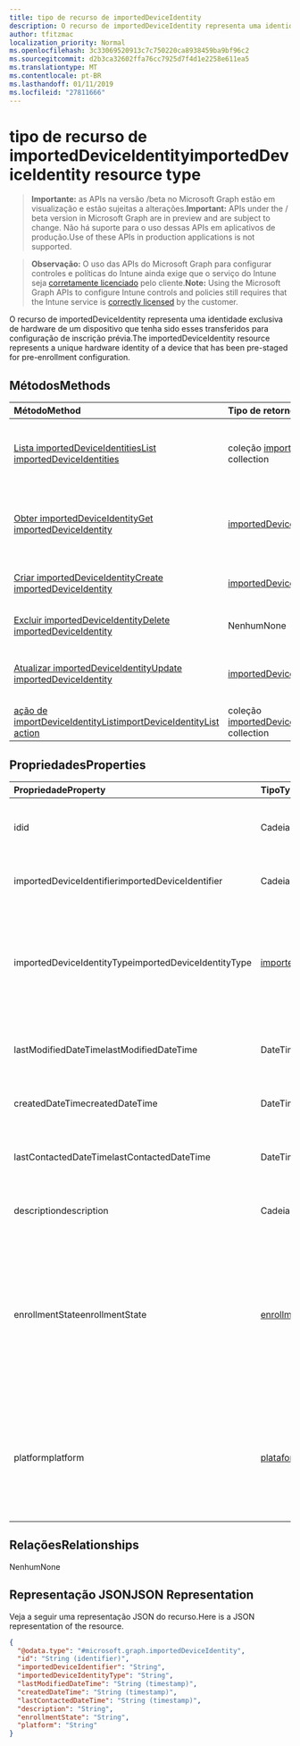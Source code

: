 ```yaml
---
title: tipo de recurso de importedDeviceIdentity
description: O recurso de importedDeviceIdentity representa uma identidade exclusiva de hardware de um dispositivo que tenha sido esses transferidos para configuração de inscrição prévia.
author: tfitzmac
localization_priority: Normal
ms.openlocfilehash: 3c33069520913c7c750220ca8938459ba9bf96c2
ms.sourcegitcommit: d2b3ca32602ffa76cc7925d7f4d1e2258e611ea5
ms.translationtype: MT
ms.contentlocale: pt-BR
ms.lasthandoff: 01/11/2019
ms.locfileid: "27811666"
---
```

# <a name="importeddeviceidentity-resource-type"></a><span data-ttu-id="0e7d8-103">tipo de recurso de importedDeviceIdentity</span><span class="sxs-lookup"><span data-stu-id="0e7d8-103">importedDeviceIdentity resource type</span></span>

> <span data-ttu-id="0e7d8-104">**Importante:** as APIs na versão /beta no Microsoft Graph estão em visualização e estão sujeitas a alterações.</span><span class="sxs-lookup"><span data-stu-id="0e7d8-104">**Important:** APIs under the / beta version in Microsoft Graph are in preview and are subject to change.</span></span> <span data-ttu-id="0e7d8-105">Não há suporte para o uso dessas APIs em aplicativos de produção.</span><span class="sxs-lookup"><span data-stu-id="0e7d8-105">Use of these APIs in production applications is not supported.</span></span>

> <span data-ttu-id="0e7d8-106">**Observação:** O uso das APIs do Microsoft Graph para configurar controles e políticas do Intune ainda exige que o serviço do Intune seja [corretamente licenciado](https://go.microsoft.com/fwlink/?linkid=839381) pelo cliente.</span><span class="sxs-lookup"><span data-stu-id="0e7d8-106">**Note:** Using the Microsoft Graph APIs to configure Intune controls and policies still requires that the Intune service is [correctly licensed](https://go.microsoft.com/fwlink/?linkid=839381) by the customer.</span></span>

<span data-ttu-id="0e7d8-107">O recurso de importedDeviceIdentity representa uma identidade exclusiva de hardware de um dispositivo que tenha sido esses transferidos para configuração de inscrição prévia.</span><span class="sxs-lookup"><span data-stu-id="0e7d8-107">The importedDeviceIdentity resource represents a unique hardware identity of a device that has been pre-staged for pre-enrollment configuration.</span></span>
## <a name="methods"></a><span data-ttu-id="0e7d8-108">Métodos</span><span class="sxs-lookup"><span data-stu-id="0e7d8-108">Methods</span></span>
|<span data-ttu-id="0e7d8-109">Método</span><span class="sxs-lookup"><span data-stu-id="0e7d8-109">Method</span></span>|<span data-ttu-id="0e7d8-110">Tipo de retorno</span><span class="sxs-lookup"><span data-stu-id="0e7d8-110">Return Type</span></span>|<span data-ttu-id="0e7d8-111">Descrição</span><span class="sxs-lookup"><span data-stu-id="0e7d8-111">Description</span></span>|
|:---|:---|:---|
|[<span data-ttu-id="0e7d8-112">Lista importedDeviceIdentities</span><span class="sxs-lookup"><span data-stu-id="0e7d8-112">List importedDeviceIdentities</span></span>](../api/intune-enrollment-importeddeviceidentity-list.md)|<span data-ttu-id="0e7d8-113">coleção [importedDeviceIdentity](../resources/intune-enrollment-importeddeviceidentity.md)</span><span class="sxs-lookup"><span data-stu-id="0e7d8-113">[importedDeviceIdentity](../resources/intune-enrollment-importeddeviceidentity.md) collection</span></span>|<span data-ttu-id="0e7d8-114">Lista as propriedades e os relacionamentos dos objetos [importedDeviceIdentity](../resources/intune-enrollment-importeddeviceidentity.md) .</span><span class="sxs-lookup"><span data-stu-id="0e7d8-114">List properties and relationships of the [importedDeviceIdentity](../resources/intune-enrollment-importeddeviceidentity.md) objects.</span></span>|
|[<span data-ttu-id="0e7d8-115">Obter importedDeviceIdentity</span><span class="sxs-lookup"><span data-stu-id="0e7d8-115">Get importedDeviceIdentity</span></span>](../api/intune-enrollment-importeddeviceidentity-get.md)|[<span data-ttu-id="0e7d8-116">importedDeviceIdentity</span><span class="sxs-lookup"><span data-stu-id="0e7d8-116">importedDeviceIdentity</span></span>](../resources/intune-enrollment-importeddeviceidentity.md)|<span data-ttu-id="0e7d8-117">Leia as propriedades e os relacionamentos do objeto [importedDeviceIdentity](../resources/intune-enrollment-importeddeviceidentity.md) .</span><span class="sxs-lookup"><span data-stu-id="0e7d8-117">Read properties and relationships of the [importedDeviceIdentity](../resources/intune-enrollment-importeddeviceidentity.md) object.</span></span>|
|[<span data-ttu-id="0e7d8-118">Criar importedDeviceIdentity</span><span class="sxs-lookup"><span data-stu-id="0e7d8-118">Create importedDeviceIdentity</span></span>](../api/intune-enrollment-importeddeviceidentity-create.md)|[<span data-ttu-id="0e7d8-119">importedDeviceIdentity</span><span class="sxs-lookup"><span data-stu-id="0e7d8-119">importedDeviceIdentity</span></span>](../resources/intune-enrollment-importeddeviceidentity.md)|<span data-ttu-id="0e7d8-120">Crie um novo objeto de [importedDeviceIdentity](../resources/intune-enrollment-importeddeviceidentity.md) .</span><span class="sxs-lookup"><span data-stu-id="0e7d8-120">Create a new [importedDeviceIdentity](../resources/intune-enrollment-importeddeviceidentity.md) object.</span></span>|
|[<span data-ttu-id="0e7d8-121">Excluir importedDeviceIdentity</span><span class="sxs-lookup"><span data-stu-id="0e7d8-121">Delete importedDeviceIdentity</span></span>](../api/intune-enrollment-importeddeviceidentity-delete.md)|<span data-ttu-id="0e7d8-122">Nenhum</span><span class="sxs-lookup"><span data-stu-id="0e7d8-122">None</span></span>|<span data-ttu-id="0e7d8-123">Exclui um [importedDeviceIdentity](../resources/intune-enrollment-importeddeviceidentity.md).</span><span class="sxs-lookup"><span data-stu-id="0e7d8-123">Deletes a [importedDeviceIdentity](../resources/intune-enrollment-importeddeviceidentity.md).</span></span>|
|[<span data-ttu-id="0e7d8-124">Atualizar importedDeviceIdentity</span><span class="sxs-lookup"><span data-stu-id="0e7d8-124">Update importedDeviceIdentity</span></span>](../api/intune-enrollment-importeddeviceidentity-update.md)|[<span data-ttu-id="0e7d8-125">importedDeviceIdentity</span><span class="sxs-lookup"><span data-stu-id="0e7d8-125">importedDeviceIdentity</span></span>](../resources/intune-enrollment-importeddeviceidentity.md)|<span data-ttu-id="0e7d8-126">Atualize as propriedades de um objeto [importedDeviceIdentity](../resources/intune-enrollment-importeddeviceidentity.md) .</span><span class="sxs-lookup"><span data-stu-id="0e7d8-126">Update the properties of a [importedDeviceIdentity](../resources/intune-enrollment-importeddeviceidentity.md) object.</span></span>|
|[<span data-ttu-id="0e7d8-127">ação de importDeviceIdentityList</span><span class="sxs-lookup"><span data-stu-id="0e7d8-127">importDeviceIdentityList action</span></span>](../api/intune-enrollment-importeddeviceidentity-importdeviceidentitylist.md)|<span data-ttu-id="0e7d8-128">coleção [importedDeviceIdentityResult](../resources/intune-enrollment-importeddeviceidentityresult.md)</span><span class="sxs-lookup"><span data-stu-id="0e7d8-128">[importedDeviceIdentityResult](../resources/intune-enrollment-importeddeviceidentityresult.md) collection</span></span>|<span data-ttu-id="0e7d8-129">Ainda não documentado</span><span class="sxs-lookup"><span data-stu-id="0e7d8-129">Not yet documented</span></span>|

## <a name="properties"></a><span data-ttu-id="0e7d8-130">Propriedades</span><span class="sxs-lookup"><span data-stu-id="0e7d8-130">Properties</span></span>
|<span data-ttu-id="0e7d8-131">Propriedade</span><span class="sxs-lookup"><span data-stu-id="0e7d8-131">Property</span></span>|<span data-ttu-id="0e7d8-132">Tipo</span><span class="sxs-lookup"><span data-stu-id="0e7d8-132">Type</span></span>|<span data-ttu-id="0e7d8-133">Descrição</span><span class="sxs-lookup"><span data-stu-id="0e7d8-133">Description</span></span>|
|:---|:---|:---|
|<span data-ttu-id="0e7d8-134">id</span><span class="sxs-lookup"><span data-stu-id="0e7d8-134">id</span></span>|<span data-ttu-id="0e7d8-135">Cadeia de caracteres</span><span class="sxs-lookup"><span data-stu-id="0e7d8-135">String</span></span>|<span data-ttu-id="0e7d8-136">ID da identidade do dispositivo importada</span><span class="sxs-lookup"><span data-stu-id="0e7d8-136">Id of the imported device identity</span></span>|
|<span data-ttu-id="0e7d8-137">importedDeviceIdentifier</span><span class="sxs-lookup"><span data-stu-id="0e7d8-137">importedDeviceIdentifier</span></span>|<span data-ttu-id="0e7d8-138">Cadeia de caracteres</span><span class="sxs-lookup"><span data-stu-id="0e7d8-138">String</span></span>|<span data-ttu-id="0e7d8-139">Identificador de dispositivo importada</span><span class="sxs-lookup"><span data-stu-id="0e7d8-139">Imported Device Identifier</span></span>|
|<span data-ttu-id="0e7d8-140">importedDeviceIdentityType</span><span class="sxs-lookup"><span data-stu-id="0e7d8-140">importedDeviceIdentityType</span></span>|[<span data-ttu-id="0e7d8-141">importedDeviceIdentityType</span><span class="sxs-lookup"><span data-stu-id="0e7d8-141">importedDeviceIdentityType</span></span>](../resources/intune-enrollment-importeddeviceidentitytype.md)|<span data-ttu-id="0e7d8-142">Tipo de identidade do dispositivo importada.</span><span class="sxs-lookup"><span data-stu-id="0e7d8-142">Type of Imported Device Identity.</span></span> <span data-ttu-id="0e7d8-143">Os valores possíveis são: `unknown`, `imei`, `serialNumber`.</span><span class="sxs-lookup"><span data-stu-id="0e7d8-143">Possible values are: `unknown`, `imei`, `serialNumber`.</span></span>|
|<span data-ttu-id="0e7d8-144">lastModifiedDateTime</span><span class="sxs-lookup"><span data-stu-id="0e7d8-144">lastModifiedDateTime</span></span>|<span data-ttu-id="0e7d8-145">DateTimeOffset</span><span class="sxs-lookup"><span data-stu-id="0e7d8-145">DateTimeOffset</span></span>|<span data-ttu-id="0e7d8-146">Última data e hora modificadas da descrição</span><span class="sxs-lookup"><span data-stu-id="0e7d8-146">Last Modified DateTime of the description</span></span>|
|<span data-ttu-id="0e7d8-147">createdDateTime</span><span class="sxs-lookup"><span data-stu-id="0e7d8-147">createdDateTime</span></span>|<span data-ttu-id="0e7d8-148">DateTimeOffset</span><span class="sxs-lookup"><span data-stu-id="0e7d8-148">DateTimeOffset</span></span>|<span data-ttu-id="0e7d8-149">Criada data hora do dispositivo</span><span class="sxs-lookup"><span data-stu-id="0e7d8-149">Created Date Time of the device</span></span>|
|<span data-ttu-id="0e7d8-150">lastContactedDateTime</span><span class="sxs-lookup"><span data-stu-id="0e7d8-150">lastContactedDateTime</span></span>|<span data-ttu-id="0e7d8-151">DateTimeOffset</span><span class="sxs-lookup"><span data-stu-id="0e7d8-151">DateTimeOffset</span></span>|<span data-ttu-id="0e7d8-152">Última contatado data hora do dispositivo</span><span class="sxs-lookup"><span data-stu-id="0e7d8-152">Last Contacted Date Time of the device</span></span>|
|<span data-ttu-id="0e7d8-153">description</span><span class="sxs-lookup"><span data-stu-id="0e7d8-153">description</span></span>|<span data-ttu-id="0e7d8-154">Cadeia de caracteres</span><span class="sxs-lookup"><span data-stu-id="0e7d8-154">String</span></span>|<span data-ttu-id="0e7d8-155">A descrição do dispositivo</span><span class="sxs-lookup"><span data-stu-id="0e7d8-155">The description of the device</span></span>|
|<span data-ttu-id="0e7d8-156">enrollmentState</span><span class="sxs-lookup"><span data-stu-id="0e7d8-156">enrollmentState</span></span>|[<span data-ttu-id="0e7d8-157">enrollmentState</span><span class="sxs-lookup"><span data-stu-id="0e7d8-157">enrollmentState</span></span>](../resources/intune-enrollment-enrollmentstate.md)|<span data-ttu-id="0e7d8-158">O estado do dispositivo em Intune.</span><span class="sxs-lookup"><span data-stu-id="0e7d8-158">The state of the device in Intune.</span></span> <span data-ttu-id="0e7d8-159">Os possíveis valores são: `unknown`, `enrolled`, `pendingReset`, `failed`, `notContacted`, `blocked`.</span><span class="sxs-lookup"><span data-stu-id="0e7d8-159">Possible values are: `unknown`, `enrolled`, `pendingReset`, `failed`, `notContacted`, `blocked`.</span></span>|
|<span data-ttu-id="0e7d8-160">platform</span><span class="sxs-lookup"><span data-stu-id="0e7d8-160">platform</span></span>|[<span data-ttu-id="0e7d8-161">plataforma</span><span class="sxs-lookup"><span data-stu-id="0e7d8-161">platform</span></span>](../resources/intune-enrollment-platform.md)|<span data-ttu-id="0e7d8-162">A plataforma do dispositivo.</span><span class="sxs-lookup"><span data-stu-id="0e7d8-162">The platform of the Device.</span></span> <span data-ttu-id="0e7d8-163">Os possíveis valores são: `unknown`, `ios`, `android`, `windows`, `windowsMobile`, `macOS`.</span><span class="sxs-lookup"><span data-stu-id="0e7d8-163">Possible values are: `unknown`, `ios`, `android`, `windows`, `windowsMobile`, `macOS`.</span></span>|

## <a name="relationships"></a><span data-ttu-id="0e7d8-164">Relações</span><span class="sxs-lookup"><span data-stu-id="0e7d8-164">Relationships</span></span>
<span data-ttu-id="0e7d8-165">Nenhum</span><span class="sxs-lookup"><span data-stu-id="0e7d8-165">None</span></span>
## <a name="json-representation"></a><span data-ttu-id="0e7d8-166">Representação JSON</span><span class="sxs-lookup"><span data-stu-id="0e7d8-166">JSON Representation</span></span>
<span data-ttu-id="0e7d8-167">Veja a seguir uma representação JSON do recurso.</span><span class="sxs-lookup"><span data-stu-id="0e7d8-167">Here is a JSON representation of the resource.</span></span>
<!-- {
  "blockType": "resource",
  "keyProperty": "id",
  "@odata.type": "microsoft.graph.importedDeviceIdentity"
}
-->
``` json
{
  "@odata.type": "#microsoft.graph.importedDeviceIdentity",
  "id": "String (identifier)",
  "importedDeviceIdentifier": "String",
  "importedDeviceIdentityType": "String",
  "lastModifiedDateTime": "String (timestamp)",
  "createdDateTime": "String (timestamp)",
  "lastContactedDateTime": "String (timestamp)",
  "description": "String",
  "enrollmentState": "String",
  "platform": "String"
}
```





